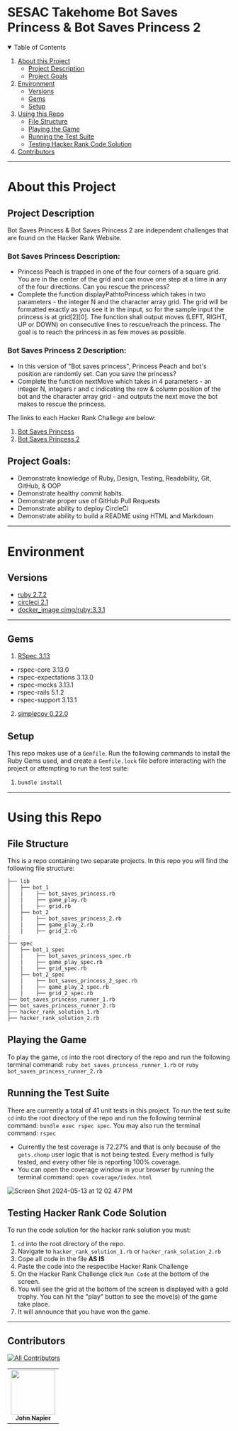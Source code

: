 # SESAC Takehome Bot Saves Princess & Bot Saves Princess 2


<details open="open">
  <summary>Table of Contents</summary>
  <ol>
  <li>
      <a href="#about-this-project">About this Project</a>
      <ul>
        <li><a href="#project-description">Project Description</a></li>
        <li><a href="#project-goals">Project Goals</a></li>
      </ul>
    </li>
    <li>
      <a href="#environment">Environment</a>
      <ul>
        <li><a href="#versions">Versions</a></li>
        <li><a href="#gems">Gems</a></li>
        <li><a href="#setup">Setup</a></li>
        </li>
      </ul>
    </li>
    <li>
      <a href="#using-this-repo">Using this Repo</a>
      <ul>
        <li><a href="#file-structure">File Structure</a></li>
        <li><a href="#playing-the-game">Playing the Game</a></li>
        <li><a href="#running-the-test-suite">Running the Test Suite</a></li>
        <li><a href="#testing-hacker-rank-code-solution">Testing Hacker Rank Code Solution</a></li>
        </li>
      </ul>
    </li>
    <li>
      <a href="#contributors">Contributors</a>
    </li>
  </ol>
</details>

----------

# About this Project 

## Project Description

Bot Saves Princess & Bot Saves Princess 2 are independent challenges that are found on the Hacker Rank Website.
### Bot Saves Princess Description: 
- Princess Peach is trapped in one of the four corners of a square grid. You are in the center of the grid and can move one step at a time in any of the four directions. Can you rescue the princess?
- Complete the function displayPathtoPrincess which takes in two parameters - the integer N and the character array grid. The grid will be formatted exactly as you see it in the input, so for the sample input the princess is at grid[2][0]. The function shall output moves (LEFT, RIGHT, UP or DOWN) on consecutive lines to rescue/reach the princess. The goal is to reach the princess in as few moves as possible. 

### Bot Saves Princess 2 Description: 
- In this version of "Bot saves princess", Princess Peach and bot's position are randomly set. Can you save the princess?
- Complete the function nextMove which takes in 4 parameters - an integer N, integers r and c indicating the row & column position of the bot and the character array grid - and outputs the next move the bot makes to rescue the princess.

The links to each Hacker Rank Challege are below:
1. [Bot Saves Princess](https://www.hackerrank.com/challenges/saveprincess)
2. [Bot Saves Princess 2](https://www.hackerrank.com/challenges/saveprincess2)


## Project Goals:

- Demonstrate knowledge of Ruby, Design, Testing, Readability, Git, GitHub, & OOP
- Demonstrate healthy commit habits.
- Demonstrate proper use of GitHub Pull Requests
- Demonstrate ability to deploy CircleCi
- Demonstrate ability to build a README using HTML and Markdown

----------

# Environment

## Versions

- [ruby 2.7.2](https://www.ruby-lang.org/en/news/2020/10/02/ruby-2-7-2-released/)
- [circleci 2.1](https://discuss.circleci.com/t/circleci-2-1-config-overview/26057)
- [docker_image cimg/ruby:3.3.1](https://circleci.com/developer/images/image/cimg/ruby)

----------

## Gems

1. [RSpec 3.13](https://rubygems.org/gems/rspec/versions/3.13.0)
  - rspec-core 3.13.0
  - rspec-expectations 3.13.0
  - rspec-mocks 3.13.1
  - rspec-rails 5.1.2
  - rspec-support 3.13.1
2. [simplecov 0.22.0](https://rubygems.org/gems/simplecov/versions/0.22.0?locale=en)

## Setup 
This repo makes use of a `Gemfile`. Run the following commands to install the Ruby Gems used, and create a `Gemfile.lock` file before interacting with the project or attempting to run the test suite:
1. `bundle install`

----------

# Using this Repo

## File Structure
This is a repo containing two separate projects. In this repo you will find the following file structure: 
```
├── lib
│   ├── bot_1
│   |    ├── bot_saves_princess.rb
│   |    ├── game_play.rb
│   |    ├── grid.rb
│   ├── bot_2
│   |    ├── bot_saves_princess_2.rb
│   |    ├── game_play_2.rb
│   |    ├── grid_2.rb
|
├── spec
│   ├── bot_1_spec
│   |    ├── bot_saves_princess_spec.rb
│   |    ├── game_play_spec.rb
│   |    ├── grid_spec.rb
│   ├── bot_2_spec
│   |    ├── bot_saves_princess_2_spec.rb
│   |    ├── game_play_2_spec.rb
│   |    ├── grid_2_spec.rb
├── bot_saves_princess_runner_1.rb
├── bot_saves_princess_runner_2.rb
├── hacker_rank_solution_1.rb
├── hacker_rank_solution_2.rb
```

## Playing the Game 
To play the game, ```cd``` into the root directory of the repo and run the following terminal command: `ruby bot_saves_princess_runner_1.rb` or `ruby bot_saves_princess_runner_2.rb`

## Running the Test Suite
There are currently a total of 41 unit tests in this project. To run the test suite ```cd``` into the root directory of the repo and run the following terminal command: `bundle exec rspec spec`. You may also run the terminal command: `rspec`
- Currently the test coverage is 72.27% and that is only because of the `gets.chomp` user logic that is not being tested. Every method is fully tested, and every other file is reporting 100% coverage. 
- You can open the coverage window in your browser by running the terminal command: `open coverage/index.html`

![Screen Shot 2024-05-13 at 12 02 47 PM](https://github.com/simplecov-ruby/simplecov/assets/81737385/a17c0fb1-0b4d-43b0-a700-b3124381cd61)

## Testing Hacker Rank Code Solution
To run the code solution for the hacker rank solution you must:
1. ```cd``` into the root directory of the repo.
2. Navigate to ```hacker_rank_solution_1.rb``` or ```hacker_rank_solution_2.rb```
3. Cope all code in the file **AS IS**
4. Paste the code into the respectibe Hacker Rank Challenge
5. On the Hacker Rank Challenge click ```Run Code``` at the bottom of the screen.
6. You will see the grid at the bottom of the screen is displayed with a gold trophy. You can hit the "play" button to see the move(s) of the game take place.
7. It will announce that you have won the game.

----------

## Contributors 

<!-- ALL-CONTRIBUTORS-BADGE:START - Do not remove or modify this section -->
[![All Contributors](https://img.shields.io/badge/all_contributors-1-blue.svg?style=flat-square)](#contributors-)
<!-- ALL-CONTRIBUTORS-BADGE:END -->

<!-- ALL-CONTRIBUTORS-LIST:START - Do not remove or modify this section -->
<!-- prettier-ignore-start -->
<!-- markdownlint-disable -->
<table>
  <tr>
    <td align="center"><a href="https://github.com/JCNapier"><img src="https://avatars.githubusercontent.com/u/81737385?v=4?s=100" width="100px;" alt=""/><br /><sub><b>John Napier</b></sub></a><br /><a href="https://github.com/JCNapier/bot_saves_princess/commits?author=JCNapier" </a></td>

</table>

<!-- markdownlint-restore -->
<!-- prettier-ignore-end -->

<!-- ALL-CONTRIBUTORS-LIST:END -->
